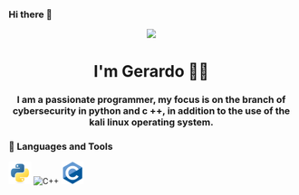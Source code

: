### Hi there 👋
<div id="header" align="center">
  <img src="https://media.giphy.com/media/HyvjlU00Ad4xq/giphy.gif" width="200" />
  <h1 align="center">I'm Gerardo 👨‍💻</h1>
  <h3 align="center">I am a passionate programmer, my focus is on the branch of cybersecurity in    python and c ++, in addition to the use of the kali linux        operating system.</h3>
 </div>
 <div aligh="left">
  <h3>📌 Languages and Tools</h3>  
  <div>
    <img src="https://github.com/devicons/devicon/blob/master/icons/python/python-original.svg" title="Python" alt="Python" width="40" height="40" />
    <img src="https://w7.pngwing.com/pngs/46/626/png-transparent-c-logo-the-c-programming-language-computer-icons-computer-programming-source-code-programming-miscellaneous-template-blue.png" title="C++" alt="C++" width="40" height="40"/>
    <img src="https://github.com/devicons/devicon/blob/master/icons/c/c-original.svg" title="C" alt="C" width="40" height="40"/>
    
  </div>
 </div>
 
<!--
**GeraGHG/GeraGHG** is a ✨ _special_ ✨ repository because its `README.md` (this file) appears on your GitHub profile.

Here are some ideas to get you started:

- 🔭 I’m currently working on ...
- 🌱 I’m currently learning ...
- 👯 I’m looking to collaborate on ...
- 🤔 I’m looking for help with ...
- 💬 Ask me about ...
- 📫 How to reach me: ...
- 😄 Pronouns: ...
- ⚡ Fun fact: ...
-->
